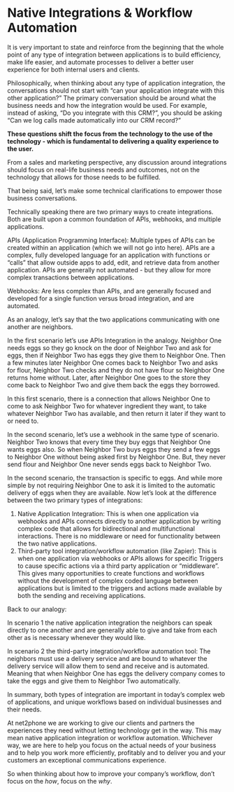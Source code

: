 # Native Integrations & Workflow Automation

It is very important to state and reinforce from the beginning that the whole point of any type of integration between applications is to build efficiency, make life easier, and automate processes to deliver a better user experience for both internal users and clients.

Philosophically, when thinking about any type of application integration, the conversations should not start with “can your application integrate with this other application?” The primary conversation should be around what the business needs and how the integration would be used. For example, instead of asking, “Do you integrate with this CRM?”, you should be asking “Can we log calls made automatically into our CRM record?”

**These questions shift the focus from the technology to the use of the technology - which is fundamental to delivering a quality experience to the user.**

From a sales and marketing perspective, any discussion around integrations should focus on real-life business needs and outcomes, not on the technology that allows for those needs to be fulfilled.

That being said, let’s make some technical clarifications to empower those business conversations.

Technically speaking there are two primary ways to create integrations. Both are built upon a common foundation of APIs, webhooks, and multiple applications.

APIs (Application Programming Interface): Multiple types of APIs can be created within an application (which we will not go into here). APIs are a complex, fully developed language for an application with functions or “calls” that allow outside apps to add, edit, and retrieve data from another application. APIs are generally not automated - but they allow for more complex transactions between applications.

Webhooks: Are less complex than APIs, and are generally focused and developed for a single function versus broad integration, and are automated.

As an analogy, let’s say that the two applications communicating with one another are neighbors.

In the first scenario let’s use APIs Integration in the analogy. Neighbor One needs eggs so they go knock on the door of Neighbor Two and ask for eggs, then if Neighbor Two has eggs they give them to Neighbor One. Then a few minutes later Neighbor One comes back to Neighbor Two and asks for flour, Neighbor Two checks and they do not have flour so Neighbor One returns home without. Later, after Neighbor One goes to the store they come back to Neighbor Two and give them back the eggs they borrowed.

In this first scenario, there is a connection that allows Neighbor One to come to ask Neighbor Two for whatever ingredient they want, to take whatever Neighbor Two has available, and then return it later if they want to or need to.

In the second scenario, let’s use a webhook in the same type of scenario. Neighbor Two knows that every time they buy eggs that Neighbor One wants eggs also. So when Neighbor Two buys eggs they send a few eggs to Neighbor One without being asked first by Neighbor One. But, they never send flour and Neighbor One never sends eggs back to Neighbor Two.

In the second scenario, the transaction is specific to eggs. And while more simple by not requiring Neighbor One to ask it is limited to the automatic delivery of eggs when they are available.
Now let’s look at the difference between the two primary types of integrations:

1. Native Application Integration: This is when one application via webhooks and APIs connects directly to another application by writing complex code that allows for bidirectional and multifunctional interactions. There is no middleware or need for functionality between the two native applications.
2. Third-party tool integration/workflow automation (like Zapier): This is when one application via webhooks or APIs allows for specific Triggers to cause specific actions via a third party application or “middleware”. This gives many opportunities to create functions and workflows without the development of complex coded language between applications but is limited to the triggers and actions made available by both the sending and receiving applications.

Back to our analogy:

In scenario 1 the native application integration the neighbors can speak directly to one another and are generally able to give and take from each other as is necessary whenever they would like.

In scenario 2 the third-party integration/workflow automation tool: The neighbors must use a delivery service and are bound to whatever the delivery service will allow them to send and receive and is automated. Meaning that when Neighbor One has eggs the delivery company comes to take the eggs and give them to Neighbor Two automatically.

In summary, both types of integration are important in today’s complex web of applications, and unique workflows based on individual businesses and their needs.

At net2phone we are working to give our clients and partners the experiences they need without letting technology get in the way. This may mean native application integration or workflow automation. Whichever way, we are here to help you focus on the actual needs of your business and to help you work more efficiently, profitably and to deliver you and your customers an exceptional communications experience.

So when thinking about how to improve your company’s workflow, don’t focus on the _how_, focus on the _why_.

